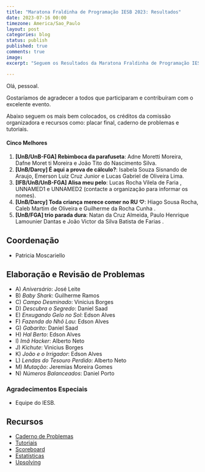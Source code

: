 ```yaml
---
title: "Maratona Fraldinha de Programação IESB 2023: Resultados"
date: 2023-07-16 00:00
timezone: America/Sao_Paulo
layout: post
categories: blog
status: publish
published: true
comments: true
image:
excerpt: "Seguem os Resultados da Maratona Fraldinha de Programação IESB 2023."

---
```


Olá, pessoal.

Gostaríamos de agradecer a todos que participaram e contribuíram com o excelente evento.

Abaixo seguem os mais bem colocados, os créditos da comissão organizadora e recursos como: placar final, caderno de problemas e tutoriais.

#### Cinco Melhores

1.  **[UnB/UnB-FGA] Rebimboca da parafuseta**: Adne Moretti Moreira, Dafne Moret    ti Moreira e João Tito do Nascimento Silva.
2.  **[UnB/Darcy] É aqui a prova de cálculo?**: Isabela Souza Sisnando de Araujo, Emerson Luiz Cruz Junior e Lucas Gabriel de Oliveira Lima.
3.  **[IFB/UnB/UnB-FGA] Alisa meu pelo**: Lucas Rocha Vilela de Faria , UNNAMED1 e UNNAMED2 (contacte a organização para informar os nomes).
4.  **[UnB/Darcy] Toda criança merece comer no RU ♡**: Hiago Sousa Rocha, Caleb Martim de Oliveira e Guilherme da Rocha Cunha .
5.  **[UnB/FGA] trio parada dura**: Natan da Cruz Almeida, Paulo Henrique Lamounier Dantas e João Victor da Silva Batista de Farias .


## Coordenação

- Patricia Moscariello

## Elaboração e Revisão de Problemas

- A) *Aniversário*: José Leite
- B) *Baby Shark*: Guilherme Ramos
- C) *Campo Desminado*: Vinicius Borges
- D) *Descubra o Segredo*: Daniel Saad
- E) *Enxugando Gelo no Sol*: Edson Alves
- F) *Fazenda do Nhô Lau*: Edson Alves
- G) *Gabarito*: Daniel Saad
- H) *Hal Berto*: Edson Alves
- I) *Imã Hacker*: Alberto Neto
- J) *Kichute*: Vinicius Borges
- K) *João e o Irrigador*: Edson Alves
- L) *Lendas do Tesouro Perdido*: Alberto Neto
- M) *Mutação*: Jeremias Moreira Gomes
- N) *Números Balanceados*: Daniel Porto



### Agradecimentos Especiais

- Equipe do IESB.
  
## Recursos

- [Caderno de Problemas]({{site.url}}/assets/maratona-fraldinha-iesb-2023/maratona.pdf)
- [Tutoriais]({{site.url}}/assets/maratona-fraldinha-iesb-2023/tutoriais.pdf)
- [Scoreboard]({{site.url}}/assets/maratona-fraldinha-iesb-2023/scoreboard.pdf)
- [Estatísticas]({{site.url}}/assets/maratona-fraldinha-iesb-2023/estatisticas.pdf)
- [Upsolving](https://codeforces.com/group/btcK4I5D5f/contest/456715)